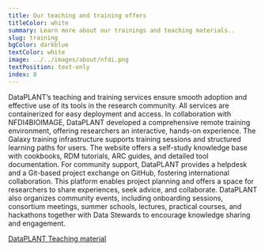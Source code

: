 ```yaml
---
title: Our teaching and training offers
titleColor: white
summary: Learn more about our trainings and teaching materials..
slug: training
bgColor: darkblue
textColor: white
image: ../../images/about/nfdi.png
textPosition: text-only
index: 8
---
```


DataPLANT’s teaching and training services ensure smooth adoption and effective use of its tools in the research community. 
All services are containerized for easy deployment and access. 
In collaboration with NFDI4BIOIMAGE, DataPLANT developed a comprehensive remote training environment, offering researchers an interactive, hands-on experience. 
The Galaxy training infrastructure supports training sessions and structured learning paths for users. 
The website offers a self-study knowledge base with cookbooks, RDM tutorials, ARC guides, and detailed tool documentation. 
For community support, DataPLANT provides a helpdesk and a Git-based project exchange on GitHub, fostering international collaboration. 
This platform enables project planning and offers a space for researchers to share experiences, seek advice, and collaborate. 
DataPLANT also organizes community events, including onboarding sessions, consortium meetings, summer schools, lectures, practical courses, and hackathons together with Data Stewards to encourage knowledge sharing and engagement. 

<a class="btn btn-lg bg-white text-darkblue border-darkblue" href="https://nfdi4plants.org/nfdi4plants.knowledgebase/docs/teaching-materials/index.html">DataPLANT Teaching material</a>
